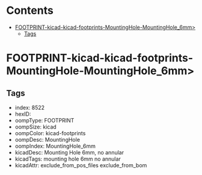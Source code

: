 



Contents
========

* [FOOTPRINT-kicad-kicad-footprints-MountingHole-MountingHole_6mm>](#footprint-kicad-kicad-footprints-mountinghole-mountinghole_6mm)
	* [Tags](#tags)

# FOOTPRINT-kicad-kicad-footprints-MountingHole-MountingHole_6mm>

## Tags

- index: 8522
- hexID: 
- oompType: FOOTPRINT
- oompSize: kicad
- oompColor: kicad-footprints
- oompDesc: MountingHole
- oompIndex: MountingHole_6mm
- kicadDesc: Mounting Hole 6mm, no annular
- kicadTags: mounting hole 6mm no annular
- kicadAttr: exclude_from_pos_files exclude_from_bom
